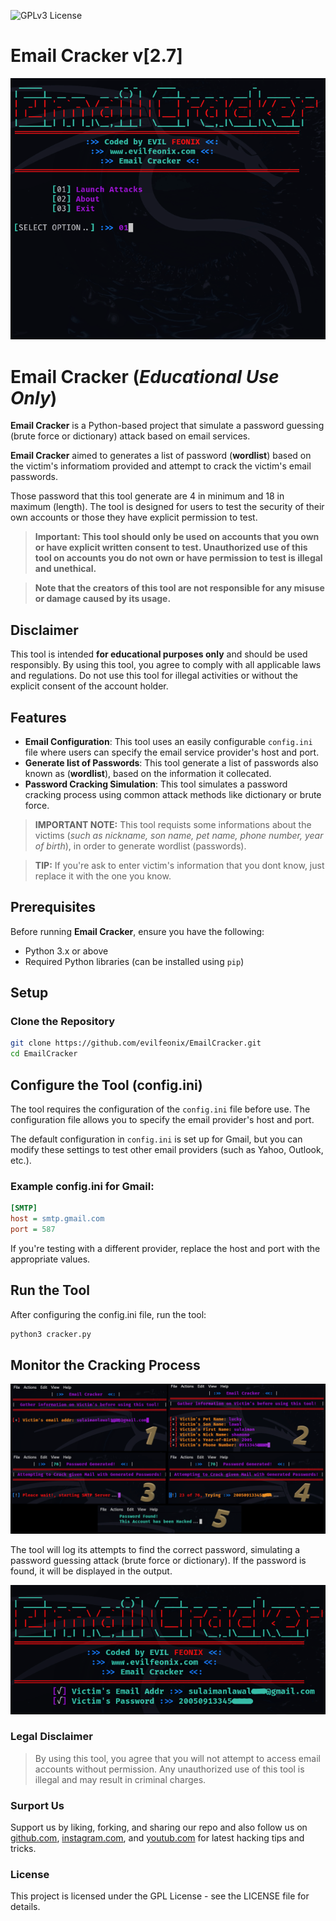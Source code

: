 ![GPLv3 License](https://img.shields.io/badge/License-GPL%20v3-yellow.svg) 

# **Email Cracker v[2.7]**

<!-- [Email Cracker v2.7](https://github.com/evilfeonix/EmailCracker/blob/main/banner.png) -->
![Email Cracker v2.7](banner.png) 


# **Email Cracker (***Educational Use Only***)**

**Email Cracker** is a Python-based project that simulate a password guessing (brute force or dictionary) attack based on email services.

 **Email Cracker** aimed to generates a list of password (**wordlist**) based on the victim's informatiom provided and attempt to crack the victim's email passwords.

Those password that this tool generate are 4 in minimum and 18 in maximum (length). The tool is designed for users to test the security of their own accounts or those they have explicit permission to test. 


> **Important: This tool should **only** be used on accounts that you own or have explicit written consent to test. Unauthorized use of this tool on accounts you do not own or have permission to test is illegal and unethical.**


> **Note that the creators of this tool are not responsible for any misuse or damage caused by its usage.**

## **Disclaimer**

This tool is intended **for educational purposes only** and should be used responsibly. By using this tool, you agree to comply with all applicable laws and regulations. Do not use this tool for illegal activities or without the explicit consent of the account holder.

## **Features**

- **Email Configuration**: This tool uses an easily configurable `config.ini` file where users can specify the email service provider's host and port.
- **Generate list of Passwords**: This tool generate a list of passwords also known as (**wordlist**), based on the information it collecated.
- **Password Cracking Simulation**: This tool simulates a password cracking process using common attack methods like dictionary or brute force.


> **IMPORTANT NOTE:** This tool requists some informations about the victims (*such as nickname, son name, pet name, phone number, year of birth*), in order to generate wordlist (passwords).

> **TIP:** If you're ask to enter victim's information that you dont know, just replace it with the one you know.

## **Prerequisites**

Before running **Email Cracker**, ensure you have the following:

- Python 3.x or above
- Required Python libraries (can be installed using `pip`)

## **Setup**
### **Clone the Repository**

```bash
git clone https://github.com/evilfeonix/EmailCracker.git
cd EmailCracker
```
## **Configure the Tool (config.ini)**

The tool requires the configuration of the `config.ini` file before use. The configuration file allows you to specify the email provider's host and port.

The default configuration in `config.ini` is set up for Gmail, but you can modify these settings to test other email providers (such as Yahoo, Outlook, etc.).

### **Example config.ini for Gmail:**

```ini
[SMTP]
host = smtp.gmail.com
port = 587
```

If you're testing with a different provider, replace the host and port with the appropriate values.

<!-- ## Install Dependencies

If you haven't already, you can install all the necessary Python dependencies: -->

## **Run the Tool**

After configuring the config.ini file, run the tool:  <!-- by passing in the target email address: -->
```bash
python3 cracker.py
```

## **Monitor the Cracking Process**

<!-- ![Email Cracker v2.7](https://github.com/evilfeonix/EmailCracker/blob/main/cracker.png) -->
![brute force attack](cracker.png)

The tool will log its attempts to find the correct password, simulating a password guessing attack (brute force or dictionary). If the password is found, it will be displayed in the output.

<!-- ![Email Cracker v2.7](https://github.com/evilfeonix/EmailCracker/blob/main/granted.png) -->
![password is found](granted.png)

### **Legal Disclaimer**

> By using this tool, you agree that you will not attempt to access email accounts without permission. Any unauthorized use of this tool is illegal and may result in criminal charges.

### **Surport Us**

Support us by liking, forking, and sharing our repo and also follow us on [github.com](https://github.com/evilfeonix), [instagram.com](https://instagram.com/evilfeonix), and [youtub.com](https://youtub.com/evilfeonix) for latest hacking tips and tricks.

### **License**

This project is licensed under the GPL License - see the LICENSE file for details.
